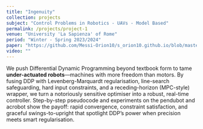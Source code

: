 ```yaml
---
title: "Ingenuity"
collection: projects
subject: "Control Problems in Robotics - UAVs - Model Based"
permalink: /projects/project-1
venue: "University 'La Sapienza' of Rome"
period: "Winter - Spring 2023/2024"
paper: "https://github.com/Messi-Orion10/s_orion10.github.io/blob/master/files/ddp.pdf"
video: ""
---
```


We push Differential Dynamic Programming beyond textbook form to tame **under-actuated robots**—machines with more freedom than motors. By fusing DDP with Levenberg-Marquardt regularisation, line-search safeguarding, hard input constraints, and a receding-horizon (MPC-style) wrapper, we turn a notoriously sensitive optimiser into a robust, real-time controller. Step-by-step pseudocode and experiments on the pendubot and acrobot show the payoff: rapid convergence, constraint satisfaction, and graceful swings-to-upright that spotlight DDP’s power when precision meets smart regularisation.

